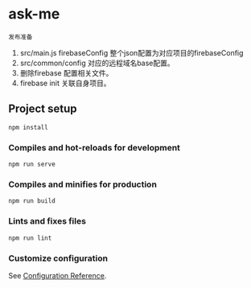 # ask-me
```
发布准备
```
1. src/main.js   firebaseConfig 整个json配置为对应项目的firebaseConfig
2. src/common/config 对应的远程域名base配置。
3. 删除firebase 配置相关文件。
4. firebase init 关联自身项目。

## Project setup
```
npm install
```

### Compiles and hot-reloads for development
```
npm run serve
```

### Compiles and minifies for production
```
npm run build
```

### Lints and fixes files
```
npm run lint
```

### Customize configuration
See [Configuration Reference](https://cli.vuejs.org/config/).
